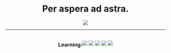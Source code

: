 <h1 align="center">Per aspera ad astra. </h1> 
<p align="center">
<img src="https://thumbs.gfycat.com/AnimatedDeficientAlleycat-size_restricted.gif" style="width=300px; height=200px"/>
</p>

<hr>

<div style= "display: flex; justify-content: center; align-items: center">
  <h3 align="center">Learning:</h3>
  <p align="center">
<img src="https://img.shields.io/badge/HTML5-E34F26?style=for-the-badge&logo=html5&logoColor=white"/>
<img src="https://img.shields.io/badge/CSS3-1572B6?style=for-the-badge&logo=css3&logoColor=white"/>
<img src="https://img.shields.io/badge/JavaScript-F7DF1E?style=for-the-badge&logo=javascript&logoColor=black"/>
<img src="https://img.shields.io/badge/C%2B%2B-00599C?style=for-the-badge&logo=c%2B%2B&logoColor=white"/>
<img src="https://img.shields.io/badge/Python-3776AB?style=for-the-badge&logo=python&logoColor=white"/>
    </p>
</div>
